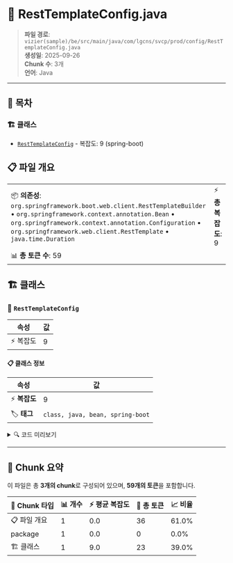 # 📄 RestTemplateConfig.java

> **파일 경로**: `vizier(sample)/be/src/main/java/com/lgcns/svcp/prod/config/RestTemplateConfig.java`  
> **생성일**: 2025-09-26  
> **Chunk 수**: 3개  
> **언어**: Java
---

## 📑 목차

### 🏗️ 클래스
- [`RestTemplateConfig`](#class-resttemplateconfig) - 복잡도: 9 (spring-boot)

## 📋 파일 개요

| | |
|--|--|
| 📦 **의존성**: `org.springframework.boot.web.client.RestTemplateBuilder` • `org.springframework.context.annotation.Bean` • `org.springframework.context.annotation.Configuration` • `org.springframework.web.client.RestTemplate` • `java.time.Duration` | ⚡ **총 복잡도**: 9 |
| 📊 **총 토큰 수**: 59 |  |



## 🏗️ 클래스

### <a id="class-resttemplateconfig"></a>🎯 `RestTemplateConfig`

| 속성 | 값 |
|------|----|
| ⚡ 복잡도 | 9 |



#### 📋 클래스 정보

| 속성 | 값 |
|------|----|
| ⚡ **복잡도** | 9 || 📍 **라인 범위** | 11-11 |
| 🏷️ **태그** | `class, java, bean, spring-boot` || 🏗️ **프레임워크** | `spring-boot` |

<details>
<summary>🔍 코드 미리보기</summary>

```java
public class RestTemplateConfig {

    @Bean
    public RestTemplate restTemplate(RestTemplateBuilder builder) {
        return builder
                .setConnectTimeout(Duration.ofSeconds(5)) // 연결 타임아웃
                .setReadTimeout(Duration.ofSeconds(10))   // 응답 타임아웃
                .build();
    };

}...
```

**Chunk 정보**
- 🆔 **ID**: `7d74bab10e15`
- 📍 **라인**: 11-11
- 📊 **토큰**: 23
- 🏷️ **태그**: `class, java, bean, spring-boot`

</details>

---





## 🧩 Chunk 요약

이 파일은 총 **3개의 chunk**로 구성되어 있으며, **59개의 토큰**을 포함합니다.

| 🧩 Chunk 타입 | 📊 개수 | ⚡ 평균 복잡도 | 📝 총 토큰 | 📈 비율 |
|---------------|--------|-------------|----------|--------|
| 📋 파일 개요 | 1 | 0.0 | 36 | 61.0% |
| package | 1 | 0.0 | 0 | 0.0% |
| 🏗️ 클래스 | 1 | 9.0 | 23 | 39.0% |

